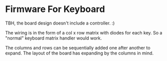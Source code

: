 # Firmware For Keyboard

TBH, the board design doesn't include a controller. :)

The wiring is in the form of a col x row matrix with diodes for each key. So a "normal" keyboard matrix
handler would work.

The columns and rows can be sequentially added one after another to expand. The layout of the board 
has expanding by the columns in mind.
